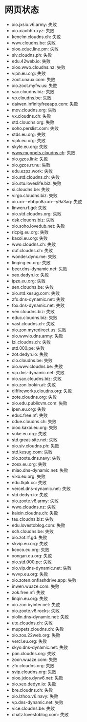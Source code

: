 # 网页状态
- xio.jxsio.v6.army: 失败
- xio.xiaohhh.xyz: 失败
- kenelm.cloudns.ch: 失败
- wwv.cloudns.be: 失败
- xioo.educ.line.pm: 失败
- siv.cloudns.ph: 失败
- edu.42web.io: 失败
- xioo.wwo.cloudns.nz: 失败
- vipn.eu.org: 失败
- zoot.unaux.com: 失败
- xio.zoot.myfw.us: 失败
- sac.cloudns.biz: 失败
- vp.cloudns.be: 失败
- daiwen.infinityfreeapp.com: 失败
- mov.cloudns.org: 失败
- vx.cloudns.ch: 失败
- std.cloudns.org: 失败
- soho.perslist.com: 失败
- stds.eu.org: 失败
- vipk.eu.org: 失败
- skyle.eu.org: 失败
- www.muppets.cloudns.ch: 失败
- xio.gzos.link: 失败
- xio.gzos.rr.nu: 失败
- edu.ezpz.work: 失败
- xio.std.cloudns.ch: 失败
- xio.stu.loveslife.biz: 失败
- si.cloudns.be: 失败
- virgo.cloudns.biz: 失败
- xio.xn--ebbpo8a.xn--y9a3aq: 失败
- linwen.rf.gd: 失败
- xio.std.cloudns.org: 失败
- dsk.cloudns.biz: 失败
- xio.soho.lovedub.net: 失败
- ricpig.eu.org: 失败
- kaxoi.eu.org: 失败
- wwo.cloudns.ch: 失败
- duf.cloudns.ch: 失败
- wonder.dynx.me: 失败
- linqing.eu.org: 失败
- beer.dns-dynamic.net: 失败
- xeo.dedyn.io: 失败
- ipzo.eu.org: 失败
- sen.cloudns.be: 失败
- xio.std.kesug.com: 失败
- zfo.dns-dynamic.net: 失败
- fox.dns-dynamic.net: 失败
- ven.cloudns.biz: 失败
- educ.cloudns.biz: 失败
- vast.cloudns.ch: 失败
- xio.zon.myredirect.us: 失败
- xio.wwvio.dns.army: 失败
- lzi.cloudns.ch: 失败
- std.000.pe: 失败
- zot.dedyn.io: 失败
- clo.cloudns.be: 失败
- xio.wwv.cloudns.be: 失败
- vip.dns-dynamic.net: 失败
- xio.sac.cloudns.biz: 失败
- xio.zon.lookin.at: 失败
- diffireworks.cloudns.org: 失败
- zote.cloudns.org: 失败
- xio.edu.publicvm.com: 失败
- ipen.eu.org: 失败
- educ.free.nf: 失败
- cdue.cloudns.ch: 失败
- xioo.kaxoi.eu.org: 失败
- suke.eu.org: 失败
- std.great-site.net: 失败
- xio.siv.cloudns.ph: 失败
- std.kesug.com: 失败
- xio.zoxte.dns.navy: 失败
- zosx.eu.org: 失败
- miao.dns-dynamic.net: 失败
- viko.eu.org: 失败
- edu.tkpk.cc: 失败
- vercel.dns-dynamic.net: 失败
- std.dedyn.io: 失败
- xio.zoxte.v6.army: 失败
- wwo.cloudns.nz: 失败
- kaixin.cloudns.ch: 失败
- tau.cloudns.biz: 失败
- edu.lovestoblog.com: 失败
- sch.cloudns.be: 失败
- xio.zot.rf.gd: 失败
- skvip.eu.org: 失败
- kcoco.eu.org: 失败
- xongan.eu.org: 失败
- xio.std.000.pe: 失败
- xio.vip.dns-dynamic.net: 失败
- wvvp.eu.org: 失败
- xio.zoten.onflashdrive.app: 失败
- inwen.wuaze.com: 失败
- zok.free.nf: 失败
- linqin.eu.org: 失败
- xio.zon.byinter.net: 失败
- xio.zoxte.v6.rocks: 失败
- xiolin.dns-dynamic.net: 失败
- uto.cloudns.ch: 失败
- muppets.cloudns.ch: 失败
- xio.zos.22web.org: 失败
- vercl.eu.org: 失败
- skyo.dns-dynamic.net: 失败
- pan.cloudns.org: 失败
- zoon.wuaze.com: 失败
- zfo.cloudns.org: 失败
- svip.cloudns.org: 失败
- xioo.jxios.dynv6.net: 失败
- xio.xeo.dedyn.io: 失败
- bre.cloudns.ch: 失败
- xio.lzhoo.v6.navy: 失败
- vp.dns-dynamic.net: 失败
- vice.cloudns.be: 失败
- chatz.lovestoblog.com: 失败
